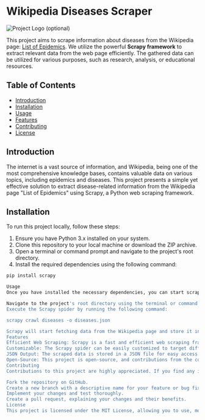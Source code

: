 # Wikipedia Diseases Scraper

![Project Logo](link_to_your_logo.png) (optional)

This project aims to scrape information about diseases from the Wikipedia page: [List of Epidemics](https://en.wikipedia.org/wiki/List_of_epidemics). We utilize the powerful **Scrapy framework** to extract relevant data from the web page efficiently. The gathered data can be utilized for various purposes, such as research, analysis, or educational resources.

## Table of Contents

- [Introduction](#introduction)
- [Installation](#installation)
- [Usage](#usage)
- [Features](#features)
- [Contributing](#contributing)
- [License](#license)

## Introduction

The internet is a vast source of information, and Wikipedia, being one of the most comprehensive knowledge bases, contains valuable data on various topics, including epidemics and diseases. This project presents a simple yet effective solution to extract disease-related information from the Wikipedia page "List of Epidemics" using Scrapy, a Python web scraping framework.

## Installation

To run this project locally, follow these steps:

1. Ensure you have Python 3.x installed on your system.
2. Clone this repository to your local machine or download the ZIP archive.
3. Open a terminal or command prompt and navigate to the project's root directory.
4. Install the required dependencies using the following command:

```bash
pip install scrapy

Usage
Once you have installed the necessary dependencies, you can start scraping disease information from the Wikipedia page. Follow these steps:

Navigate to the project's root directory using the terminal or command prompt.
Execute the Scrapy spider by running the following command:

scrapy crawl diseases -o diseases.json

Scrapy will start fetching data from the Wikipedia page and store it in a file named "diseases.json" in the project directory.
Features
Efficient Web Scraping: Scrapy is a fast and efficient web scraping framework, ensuring quick data extraction from Wikipedia.
Customizable: The Scrapy spider can be easily customized to target different Wikipedia pages or extract specific information about diseases.
JSON Output: The scraped data is stored in a JSON file for easy access and further processing.
Open-Source: This project is open-source, and contributions from the community are welcome!
Contributing
Contributions to this project are highly appreciated. If you find any issues or have ideas to enhance the scraping process, please open an issue or submit a pull request. To contribute, follow these steps:

Fork the repository on GitHub.
Create a new branch with a descriptive name for your feature or bug fix.
Implement your changes and test thoroughly.
Create a pull request, explaining your changes and their benefits.
License
This project is licensed under the MIT License, allowing you to use, modify, and distribute the code freely.


